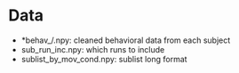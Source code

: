 # Data
* *behav_/.npy: cleaned behavioral data from each subject 
* sub_run_inc.npy: which runs to include 
* sublist_by_mov_cond.npy: sublist long format
